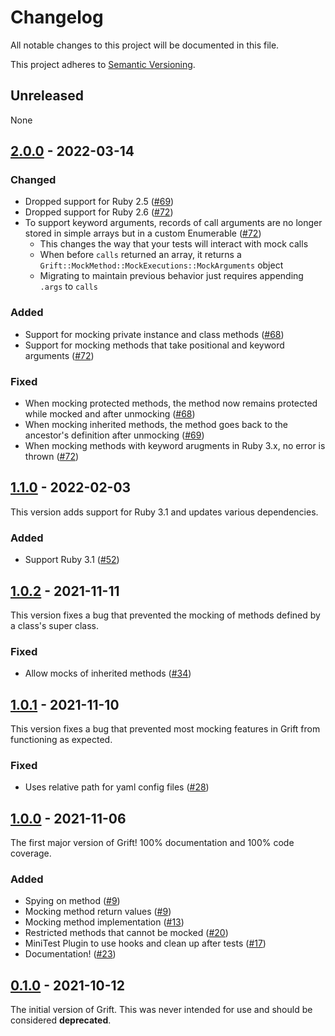 # Changelog

All notable changes to this project will be documented in this file.

This project adheres to [Semantic Versioning](https://semver.org/spec/v2.0.0.html).

## Unreleased

None

## [2.0.0](https://github.com/clarkedb/grift/releases/tag/v2.0.0) - 2022-03-14

### Changed

* Dropped support for Ruby 2.5 ([#69](https://github.com/clarkedb/grift/pull/69))
* Dropped support for Ruby 2.6 ([#72](https://github.com/clarkedb/grift/pull/72))
* To support keyword arguments, records of call arguments are no longer stored in simple arrays but in a custom Enumerable ([#72](https://github.com/clarkedb/grift/pull/72))
  + This changes the way that your tests will interact with mock calls
  + When before `calls` returned an array, it returns a `Grift::MockMethod::MockExecutions::MockArguments` object
  + Migrating to maintain previous behavior just requires appending `.args` to `calls`

### Added

* Support for mocking private instance and class methods ([#68](https://github.com/clarkedb/grift/pull/68))
* Support for mocking methods that take positional and keyword arguments ([#72](https://github.com/clarkedb/grift/pull/72))

### Fixed

* When mocking protected methods, the method now remains protected while mocked and after unmocking ([#68](https://github.com/clarkedb/grift/pull/68))
* When mocking inherited methods, the method goes back to the ancestor's definition after unmocking ([#69](https://github.com/clarkedb/grift/pull/69))
* When mocking methods with keyword arugments in Ruby 3.x, no error is thrown ([#72](https://github.com/clarkedb/grift/pull/72))

## [1.1.0](https://github.com/clarkedb/grift/releases/tag/v1.1.0) - 2022-02-03

This version adds support for Ruby 3.1 and updates various dependencies.

### Added

* Support Ruby 3.1 ([#52](https://github.com/clarkedb/grift/pull/52))

## [1.0.2](https://github.com/clarkedb/grift/releases/tag/v1.0.2) - 2021-11-11

This version fixes a bug that prevented the mocking of methods defined by a class's super class.

### Fixed

* Allow mocks of inherited methods ([#34](https://github.com/clarkedb/grift/pull/34))

## [1.0.1](https://github.com/clarkedb/grift/releases/tag/v1.0.1) - 2021-11-10

This version fixes a bug that prevented most mocking features in Grift from functioning as expected.

### Fixed

* Uses relative path for yaml config files ([#28](https://github.com/clarkedb/grift/pull/28))

## [1.0.0](https://github.com/clarkedb/grift/releases/tag/v1.0.0) - 2021-11-06

The first major version of Grift! 100% documentation and 100% code coverage.

### Added

* Spying on method ([#9](https://github.com/clarkedb/grift/pull/9))
* Mocking method return values ([#9](https://github.com/clarkedb/grift/pull/9))
* Mocking method implementation ([#13](https://github.com/clarkedb/grift/pull/13))
* Restricted methods that cannot be mocked ([#20](https://github.com/clarkedb/grift/pull/20))
* MiniTest Plugin to use hooks and clean up after tests ([#17](https://github.com/clarkedb/grift/pull/17))
* Documentation! ([#23](https://github.com/clarkedb/grift/pull/23))

## [0.1.0](https://github.com/clarkedb/grift/releases/tag/v0.1.0) - 2021-10-12

The initial version of Grift. This was never intended for use and should be considered **deprecated**.
